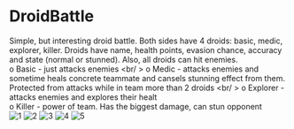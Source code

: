 # DroidBattle

Simple, but interesting droid battle. Both sides have 4 droids: basic, medic, explorer, killer. Droids have name, health points, evasion chance, accuracy and state (normal or stunned). Also, all droids can hit enemies.
<br />
o Basic - just attacks enemies
<br/ >
o Medic - attacks enemies and sometime heals concrete teammate and cansels stunning effect from them. Protected from attacks while in team more than 2 droids
<br/ >
o Explorer - attacks enemies and explores their healt
<br />
o Killer - power of team. Has the biggest damage, can stun opponent
<br />
![1](https://user-images.githubusercontent.com/26405989/27565779-1012f2cc-5ae9-11e7-97a5-fb6c4e64f174.PNG)
![2](https://user-images.githubusercontent.com/26405989/27565777-1010748e-5ae9-11e7-887b-a14b9d5562f9.PNG)
![3](https://user-images.githubusercontent.com/26405989/27565778-101115c4-5ae9-11e7-9f30-f3a742b9c6bc.PNG)
![4](https://user-images.githubusercontent.com/26405989/27565860-b08a2482-5ae9-11e7-8c5f-de368ed4aac0.PNG)
![5](https://user-images.githubusercontent.com/26405989/27565859-b0883bb8-5ae9-11e7-8633-ea4095569abf.PNG)
